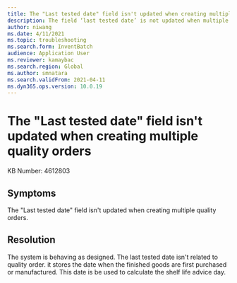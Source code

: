 ```yaml
---
title: The "Last tested date" field isn't updated when creating multiple quality orders
description: The field ‘last tested date’ is not updated when multiple quality order is created. 
author: niwang
ms.date: 4/11/2021
ms.topic: troubleshooting
ms.search.form: InventBatch
audience: Application User
ms.reviewer: kamaybac
ms.search.region: Global
ms.author: smnatara
ms.search.validFrom: 2021-04-11
ms.dyn365.ops.version: 10.0.19
---
```


# The "Last tested date" field isn't updated when creating multiple quality orders

KB Number: 4612803

## Symptoms

The "Last tested date" field isn't updated when creating multiple quality orders.

## Resolution

The system is behaving as designed. The last tested date isn't related to quality order. it stores the date when the finished goods are first purchased or manufactured. This date is be used to calculate the shelf life advice day. <!--KFM: What is a "shelf life advice day"? -->
